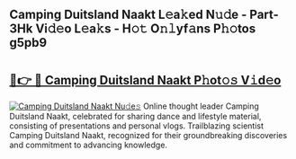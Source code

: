 ## Camping Duitsland Naakt L𝚎a𝚔ed N𝚞𝚍e - Part-3Hk Vi𝚍𝚎o L𝚎a𝚔s - H𝚘𝚝 O𝚗𝚕yf𝚊ns P𝚑𝚘tos g5pb9

# <h2><a href="http://kfclb9a.oniu.top/?m=Camping+Duitsland+Naakt">🔗👉 🔴 Camping Duitsland Naakt P𝚑ot𝚘𝚜 V𝚒d𝚎o</a></h2>

[![Camping Duitsland Naakt Nu𝚍e𝚜](https://i.imgur.com/0qMVB7G.gif)](http://kfclb9a.oniu.top/?m=Camping+Duitsland+Naakt)
Online thought leader Camping Duitsland Naakt, celebrated for sharing dance and lifestyle material, consisting of presentations and personal vlogs. Trailblazing scientist Camping Duitsland Naakt, recognized for their groundbreaking discoveries and commitment to advancing knowledge.  
